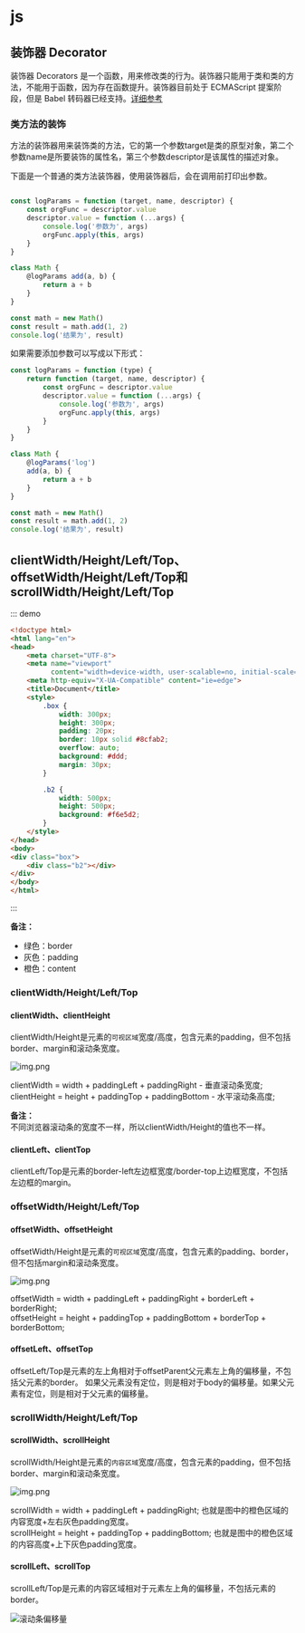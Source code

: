 # js

## 装饰器 Decorator

装饰器 Decorators 是一个函数，用来修改类的行为。装饰器只能用于类和类的方法，不能用于函数，因为存在函数提升。装饰器目前处于
ECMAScript 提案阶段，但是 Babel 转码器已经支持。[详细参考](https://es6.ruanyifeng.com/#docs/decorator)

### 类方法的装饰

方法的装饰器用来装饰类的方法，它的第一个参数target是类的原型对象，第二个参数name是所要装饰的属性名，第三个参数descriptor是该属性的描述对象。

下面是一个普通的类方法装饰器，使用装饰器后，会在调用前打印出参数。

```js

const logParams = function (target, name, descriptor) {
    const orgFunc = descriptor.value
    descriptor.value = function (...args) {
        console.log('参数为', args)
        orgFunc.apply(this, args)
    }
}

class Math {
    @logParams add(a, b) {
        return a + b
    }
}

const math = new Math()
const result = math.add(1, 2)
console.log('结果为', result)

```

如果需要添加参数可以写成以下形式：

```js
const logParams = function (type) {
    return function (target, name, descriptor) {
        const orgFunc = descriptor.value
        descriptor.value = function (...args) {
            console.log('参数为', args)
            orgFunc.apply(this, args)
        }
    }
}

class Math {
    @logParams('log') 
    add(a, b) {
        return a + b
    }
}

const math = new Math()
const result = math.add(1, 2)
console.log('结果为', result)
```

## clientWidth/Height/Left/Top、offsetWidth/Height/Left/Top和scrollWidth/Height/Left/Top

::: demo

```html
<!doctype html>
<html lang="en">
<head>
    <meta charset="UTF-8">
    <meta name="viewport"
          content="width=device-width, user-scalable=no, initial-scale=1.0, maximum-scale=1.0, minimum-scale=1.0">
    <meta http-equiv="X-UA-Compatible" content="ie=edge">
    <title>Document</title>
    <style>
        .box {
            width: 300px;
            height: 300px;
            padding: 20px;
            border: 10px solid #8cfab2;
            overflow: auto;
            background: #ddd;
            margin: 30px;
        }

        .b2 {
            width: 500px;
            height: 500px;
            background: #f6e5d2;
        }
    </style>
</head>
<body>
<div class="box">
    <div class="b2"></div>
</div>
</body>
</html>

```

:::

**备注：**

- 绿色：border
- 灰色：padding
- 橙色：content

### clientWidth/Height/Left/Top

#### clientWidth、clientHeight

clientWidth/Height是元素的`可视区域`宽度/高度，包含元素的padding，但不包括border、margin和滚动条宽度。

![img.png](/static/images/js/clientWH.png)

clientWidth = width + paddingLeft + paddingRight - 垂直滚动条宽度;  
clientHeight = height + paddingTop + paddingBottom - 水平滚动条高度;

**备注：**  
不同浏览器滚动条的宽度不一样，所以clientWidth/Height的值也不一样。

#### clientLeft、clientTop

clientLeft/Top是元素的border-left左边框宽度/border-top上边框宽度，不包括左边框的margin。

### offsetWidth/Height/Left/Top

#### offsetWidth、offsetHeight

offsetWidth/Height是元素的`可视区域`宽度/高度，包含元素的padding、border，但不包括margin和滚动条宽度。

![img.png](/static/images/js/offsetWH.png)

offsetWidth = width + paddingLeft + paddingRight + borderLeft + borderRight;  
offsetHeight = height + paddingTop + paddingBottom + borderTop + borderBottom;

#### offsetLeft、offsetTop

offsetLeft/Top是元素的左上角相对于offsetParent父元素左上角的偏移量，不包括父元素的border。
如果父元素没有定位，则是相对于body的偏移量。如果父元素有定位，则是相对于父元素的偏移量。

### scrollWidth/Height/Left/Top

#### scrollWidth、scrollHeight

scrollWidth/Height是元素的`内容区域`宽度/高度，包含元素的padding，但不包括border、margin和滚动条宽度。

![img.png](/static/images/js/scrollWH.png)

scrollWidth = width + paddingLeft + paddingRight;
也就是图中的橙色区域的内容宽度+左右灰色padding宽度。  
scrollHeight = height + paddingTop + paddingBottom;
也就是图中的橙色区域的内容高度+上下灰色padding宽度。

#### scrollLeft、scrollTop

scrollLeft/Top是元素的内容区域相对于元素左上角的偏移量，不包括元素的border。

![滚动条偏移量](/static/images/js/scrollLF.png)
